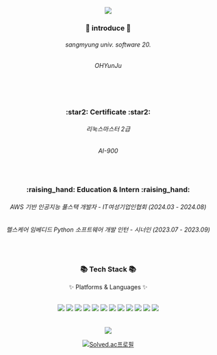 <div align=center>
	<img src="https://capsule-render.vercel.app/api?type=egg&color=auto&height=200&section=header&text=YUNJU&fontSize=90" />	
</div>
<div align=center>
	<h3>🥨 introduce 🥨</h3>
	<h6> sangmyung univ. software 20. </h6>
	<h6> OHYunJu </h6>
</div>
<br>
<br>
<div align=center>
	<h3>:star2: Certificate :star2:</h3>
	<h6> 리눅스마스터 2급 </h6>
	<h6> AI-900 </h6>
</div>
<br>
<div align=center>
	<h3>:raising_hand: Education & Intern :raising_hand:</h3>
	<h6> AWS 기반 인공지능 풀스택 개발자 - IT여성기업인협회 (2024.03 - 2024.08) </h6>
	<h6> 헬스케어 임베디드 Python 소프트웨어 개발 인턴 - 시너인 (2023.07 - 2023.09) </h6>
</div>
<br>
<div align=center>
	<h3>📚 Tech Stack 📚</h3>
	<p>✨ Platforms & Languages ✨</p>
</div>
<br>
<div align="center">
	<img src="https://img.shields.io/badge/Python-3776AB?style=flat&logo=Python&logoColor=white" />
	<img src="https://img.shields.io/badge/Nodejs-006600?style=flat&logo=NodeJS&logoColor=white" />
	<img src="https://img.shields.io/badge/FastAPI-EF2D5E?style=flat&logo=Fastapi&logoColor=white" />
	<img src="https://img.shields.io/badge/React-008FC7?style=flat&logo=React&logoColor=white" />
	<img src="https://img.shields.io/badge/Reactjs-34567C?style=flat&logo=Javascript&logoColor=white" />
	<img src="https://img.shields.io/badge/HTML-FE5F50?style=flat&logo=Html&logoColor=white" />
	<img src="https://img.shields.io/badge/Mysql-5A45FF?style=flat&logo=Mysql&logoColor=white" />
	<img src="https://img.shields.io/badge/MongoDB-0ABF53?style=flat&logo=Mongodb&logoColor=white" />
	<img src="https://img.shields.io/badge/C-A8B9CC?style=flat&logo=C&logoColor=white" />
	<img src="https://img.shields.io/badge/Pytorch-EE4C2C?style=flat&logo=Pytorch&logoColor=white" />
	<img src="https://img.shields.io/badge/Pandas-150458?style=flat&logo=Pandas&logoColor=white" />
	<img src="https://img.shields.io/badge/TensorFlow-FF6F00?style=flat&logo=TensorFlow&logoColor=white" />
	
</div>
<br>
<br>
<div align="center">
	<img src="https://github-readme-stats.vercel.app/api?username=OH-YUNJU&show_icons=true">
  
  [![Solved.ac프로필](http://mazassumnida.wtf/api/v2/generate_badge?boj=bibi0218)](https://solved.ac/bibi0218)
  
</div>


